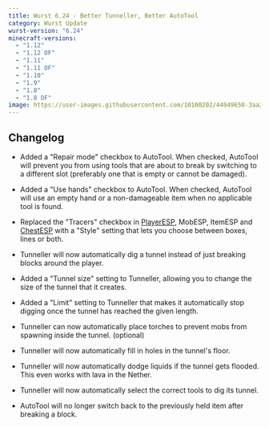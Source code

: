 ```yaml
---
title: Wurst 6.24 - Better Tunneller, Better AutoTool
category: Wurst Update
wurst-version: "6.24"
minecraft-versions:
  - "1.12"
  - "1.12 OF"
  - "1.11"
  - "1.11 OF"
  - "1.10"
  - "1.9"
  - "1.8"
  - "1.8 OF"
image: https://user-images.githubusercontent.com/10100202/44949658-3aa29280-ae36-11e8-9f10-b4c1d9fdfa37.jpg
---
```

## Changelog

- Added a "Repair mode" checkbox to AutoTool. When checked, AutoTool will prevent you from using tools that are about to break by switching to a different slot (preferably one that is empty or cannot be damaged).

- Added a "Use hands" checkbox to AutoTool. When checked, AutoTool will use an empty hand or a non-damageable item when no applicable tool is found.

- Replaced the "Tracers" checkbox in [PlayerESP](https://wurst.wiki/playeresp), MobESP, ItemESP and [ChestESP](https://wurst.wiki/chestesp) with a "Style" setting that lets you choose between boxes, lines or both.

- Tunneller will now automatically dig a tunnel instead of just breaking blocks around the player.

- Added a "Tunnel size" setting to Tunneller, allowing you to change the size of the tunnel that it creates.

- Added a "Limit" setting to Tunneller that makes it automatically stop digging once the tunnel has reached the given length.

- Tunneller can now automatically place torches to prevent mobs from spawning inside the tunnel. (optional)

- Tunneller will now automatically fill in holes in the tunnel's floor.

- Tunneller will now automatically dodge liquids if the tunnel gets flooded. This even works with lava in the Nether.

- Tunneller will now automatically select the correct tools to dig its tunnel.

- AutoTool will no longer switch back to the previously held item after breaking a block.
